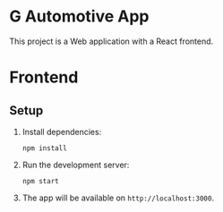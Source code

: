 # G Automotive App

This project is a Web application with a React frontend.

# Frontend

## Setup

1. Install dependencies:
    ```
    npm install
    ```
2. Run the development server:
    ```
    npm start
    ```
3. The app will be available on `http://localhost:3000`.

